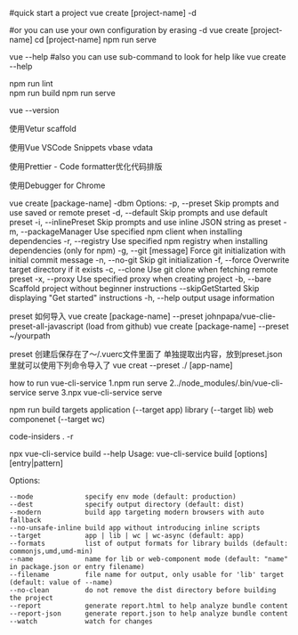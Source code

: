 #quick start a project
vue create [project-name] -d

#or you can use your own configuration by erasing -d
vue create [project-name]
cd [project-name]
npm run serve

vue --help
#also you can use sub-command to look for help like
vue create --help

npm run lint  
npm run build
npm run serve

vue --version

使用Vetur
scaffold

使用Vue VSCode Snippets
vbase
vdata

使用Prettier - Code formatter优化代码排版

使用Debugger for Chrome

vue create [package-name] -dbm
Options:
  -p, --preset <presetName>       Skip prompts and use saved or remote preset
  -d, --default                   Skip prompts and use default preset
  -i, --inlinePreset <json>       Skip prompts and use inline JSON string as preset
  -m, --packageManager <command>  Use specified npm client when installing dependencies
  -r, --registry <url>            Use specified npm registry when installing dependencies (only for npm)
  -g, --git [message]             Force git initialization with initial commit message
  -n, --no-git                    Skip git initialization
  -f, --force                     Overwrite target directory if it exists
  -c, --clone                     Use git clone when fetching remote preset
  -x, --proxy                     Use specified proxy when creating project
  -b, --bare                      Scaffold project without beginner instructions
  --skipGetStarted                Skip displaying "Get started" instructions
  -h, --help                      output usage information

preset 如何导入
vue create [package-name] --preset johnpapa/vue-clie-preset-all-javascript (load from github)
vue create [package-name] --preset ~/yourpath

preset 创建后保存在了～/.vuerc文件里面了
单独提取出内容，放到preset.json里就可以使用下列命令导入了
vue creat --preset ./ [app-name] 

how to run vue-cli-service
1.npm run serve
2../node_modules/.bin/vue-cli-service serve
3.npx vue-cli-service serve

npm run build  targets
application (--target app)
library (--target lib)
web componenet (--target wc)

code-insiders . -r

npx vue-cli-service build --help
Usage: vue-cli-service build [options] [entry|pattern]

  Options:

    --mode             specify env mode (default: production)
    --dest             specify output directory (default: dist)
    --modern           build app targeting modern browsers with auto fallback
    --no-unsafe-inline build app without introducing inline scripts
    --target           app | lib | wc | wc-async (default: app)
    --formats          list of output formats for library builds (default: commonjs,umd,umd-min)
    --name             name for lib or web-component mode (default: "name" in package.json or entry filename)
    --filename         file name for output, only usable for 'lib' target (default: value of --name)
    --no-clean         do not remove the dist directory before building the project
    --report           generate report.html to help analyze bundle content
    --report-json      generate report.json to help analyze bundle content
    --watch            watch for changes

